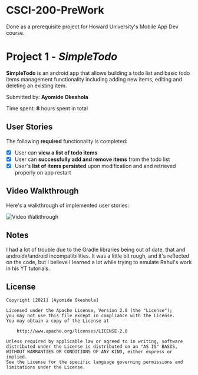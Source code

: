 # CSCI-200-PreWork
Done as a prerequisite project for Howard University's Mobile App Dev course. 

# Project 1 - *SimpleTodo*

**SimpleTodo** is an android app that allows building a todo list and basic todo items management functionality including adding new items, editing and deleting an existing item.

Submitted by: **Ayomide Okeshola**

Time spent: **8** hours spent in total

## User Stories

The following **required** functionality is completed:

* [x] User can **view a list of todo items**
* [x] User can **successfully add and remove items** from the todo list
* [x] User's **list of items persisted** upon modification and and retrieved properly on app restart

## Video Walkthrough

Here's a walkthrough of implemented user stories:

<img src='https://youtu.be/Kq5tntKJJcE' title='Video Walkthrough' width='' alt='Video Walkthrough' />

## Notes

I had a lot of trouble due to the Gradle libraries being out of date, that and androidx/android incompatibilities. It was a little bit rough, and it's reflected on the code, but I believe I learned a lot while trying to emulate Rahul's work in his YT tutorials.

## License

    Copyright [2021] [Ayomide Okeshola]

    Licensed under the Apache License, Version 2.0 (the "License");
    you may not use this file except in compliance with the License.
    You may obtain a copy of the License at

        http://www.apache.org/licenses/LICENSE-2.0

    Unless required by applicable law or agreed to in writing, software
    distributed under the License is distributed on an "AS IS" BASIS,
    WITHOUT WARRANTIES OR CONDITIONS OF ANY KIND, either express or implied.
    See the License for the specific language governing permissions and
    limitations under the License.
